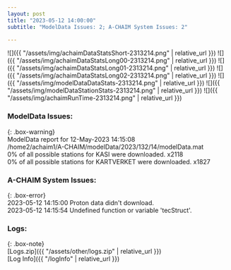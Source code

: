 ```yaml
---
layout: post
title: "2023-05-12 14:00:00"
subtitle: "ModelData Issues: 2; A-CHAIM System Issues: 2"

---
```


![]({{ "/assets/img/achaimDataStatsShort-2313214.png" | relative_url }})
![]({{ "/assets/img/achaimDataStatsLong00-2313214.png" | relative_url }})
![]({{ "/assets/img/achaimDataStatsLong01-2313214.png" | relative_url }})
![]({{ "/assets/img/achaimDataStatsLong02-2313214.png" | relative_url }})
![]({{ "/assets/img/modelDataDataStats-2313214.png" | relative_url }})
![]({{ "/assets/img/modelDataStationStats-2313214.png" | relative_url }})
![]({{ "/assets/img/achaimRunTime-2313214.png" | relative_url }})


### ModelData Issues:  
  
{: .box-warning}  
 ModelData report for 12-May-2023 14:15:08   
 /home2/achaim1/A-CHAIM/modelData/2023/132/14/modelData.mat   
 0% of all possible stations for KASI were downloaded. x2118   
 0% of all possible stations for KARTVERKET were downloaded. x1827   
  
### A-CHAIM System Issues:  
  
{: .box-error}  
2023-05-12 14:15:00 Proton data didn't download.  
2023-05-12 14:15:54 Undefined function or variable 'tecStruct'.  

### Logs:  
  
{: .box-note}  
[Logs.zip]({{ "/assets/other/logs.zip" | relative_url }})  
[Log Info]({{ "/logInfo" | relative_url }})  
